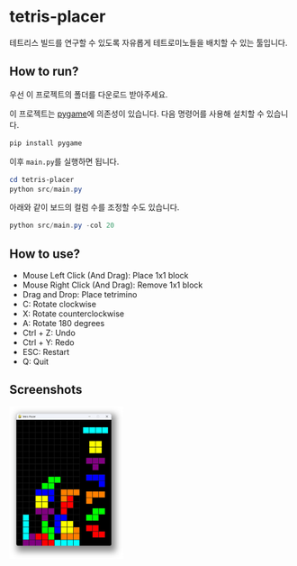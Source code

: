 # tetris-placer

테트리스 빌드를 연구할 수 있도록 자유롭게 테트로미노들을 배치할 수 있는 툴입니다.

## How to run?

우선 이 프로젝트의 폴더를 다운로드 받아주세요.  

이 프로젝트는 [pygame](https://github.com/pygame/pygame)에 의존성이 있습니다. 다음 명령어를 사용해 설치할 수 있습니다.

```powershell
pip install pygame
```

이후 `main.py`를 실행하면 됩니다.

```powershell
cd tetris-placer
python src/main.py
```

아래와 같이 보드의 컬럼 수를 조정할 수도 있습니다.

```powershell
python src/main.py -col 20
```

## How to use?

- Mouse Left Click (And Drag): Place 1x1 block
- Mouse Right Click (And Drag): Remove 1x1 block
- Drag and Drop: Place tetrimino
- C: Rotate clockwise
- X: Rotate counterclockwise
- A: Rotate 180 degrees
- Ctrl + Z: Undo
- Ctrl + Y: Redo
- ESC: Restart
- Q: Quit

## Screenshots

<img src="image.png" alt="프로그램 실행 화면" width="40%" />
